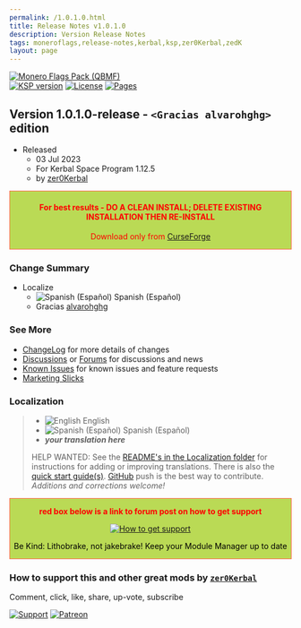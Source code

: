 ```yaml
---
permalink: /1.0.1.0.html
title: Release Notes v1.0.1.0
description: Version Release Notes
tags: moneroflags,release-notes,kerbal,ksp,zer0Kerbal,zedK
layout: page
---
```

<!-- ReleaseLayout.md v1.0.1.0
Monero Flags (QBMF)
created: 09 Sep 2014
updated: 03 Apr 2023

TEMPLATE: ReleaseLayout.md v1.3.7.0
created: 11 Aug 2018
updated: 29 May 2023 -->
[![Monero Flags Pack (QBMF)][SHD:mod]][CURSFG:url]  
[![KSP version][SHD:ksp]][KSP:url] [![License][LIC:shd]][LIC:url] [![Pages][SHD:pgs]][pages]

## Version 1.0.1.0-release - `<Gracias alvarohghg>` edition

* Released
  * 03 Jul 2023
  * For Kerbal Space Program 1.12.5
  * by [zer0Kerbal](https://github.com/zer0Kerbal)

<div style="border:0.5px solid Tomato; background-color: #bada55; color: #FF0000; text-align:center"><h4><b>For best results - DO A CLEAN INSTALL; DELETE EXISTING INSTALLATION THEN RE-INSTALL</b></h4><p>Download only from <a href="https://www.curseforge.com/kerbal/ksp-mods/MoneroFlags/files">CurseForge</a></p></div>

### Change Summary

* Localize
  * ![Spanish (Español)](https://raw.githubusercontent.com/zer0Kerbal/zer0Kerbal/master/img/ES.png) Spanish (Español)
  * Gracias [alvarohghg](https://github.com/alvarohghg)

### See More

* [ChangeLog][chlog] for more details of changes
* [Discussions][discu] or [Forums][forum] for discussions and news
* [Known Issues][issue] for known issues and feature requests
* [Marketing Slicks][markt]

### Localization

>* ![English](https://raw.githubusercontent.com/zer0Kerbal/zer0Kerbal/zed'K/img/EN.png) English
>* ![Spanish (Español)](https://raw.githubusercontent.com/zer0Kerbal/zer0Kerbal/master/img/ES.png) Spanish (Español)
>* ***your translation here***
>
> HELP WANTED: See the [README's in the Localization folder](https://github.com/zer0Kerbal/zer0Kerbal/blob/master/Localization/readme.md) for instructions for adding or improving translations. There is also the [quick start guide(s)](https://github.com/zer0Kerbal/zer0Kerbal/blob/master/Localization/quickstart.md). [GitHub][GitHub:url] push is the best way to contribute. *Additions and corrections welcome!*

<div style="border:0.5px solid Tomato; background-color: #BADA55; color: #FF0000; text-align:center">
  <p><b>red box below is a link to forum post on how to get support</b></p>
  <a href="https://forum.kerbalspaceprogram.com/index.php?/topic/83212-*">
    <p><img src="https://i.postimg.cc/vHP6zmrw/image.png" alt="How to get support"></p></a>
  <p style="color: #000000;">Be Kind: Lithobrake, not jakebrake! Keep your Module Manager up to date</p>
</div>

### How to support this and other great mods by [`zer0Kerbal`][zedK]

Comment, click, like, share, up-vote, subscribe

[![Support][PAYPAL:img]][PAYPAL:url] [![Patreon][PATREON:img]][PATREON:url]

<!-- links -->
[chlog]: https://raw.githubusercontent.com/zer0Kerbal/MoneroFlags/master/changelog.md "Changelog"
[discu]: https://github.com/zer0Kerbal/MoneroFlags/discussions/ "Discussions"
[forum]: https://forum.kerbalspaceprogram.com/index.php?/topic/204753-*/ "Monero Flags (QBMF)"
[issue]: https://github.com/zer0Kerbal/MoneroFlags/issues/ "Issue Tracker"
[markt]: https://zer0kerbal.github.io/MoneroFlags/Marketing "Marketing Slicks"
[pages]: https://zer0kerbal.github.io/MoneroFlags/ "GitHub Pages"

<!-- shields -->
[SHD:mod]: https://img.shields.io/badge/Monero%20Flags%20(QBMF)%20-v1.0.1.0--release-BADA55.svg?style=plastic&labelColor=darkgreen/ "1.0.1.0-release"
[SHD:pgs]: https://img.shields.io/badge/GitHub-Pages-white?style=plastic&labelColor=9cf&logoColor=181717&logo=github/ "GitHub IO"

[CURSFG:url]: https://www.curseforge.com/kerbal/ksp-mods/MoneroFlags "CurseForge"
[GITHUB:url]: https://github.com/zer0Kerbal/MoneroFlags/ "GitHub"

[KSP:url]: http://kerbalspaceprogram.com/ "Kerbal Space Program"
[SHD:ksp]: https://img.shields.io/badge/KSP-1.12.5-blue.svg?style=plastic&labelColor=black/ "Kerbal Space Program"

<!--- license -->
[LIC:url]: https://creativecommons.org/licenses/by-sa/4.0/ "CC BY-SA 4.0+ARR"
[LIC:shd]: https://img.shields.io/badge/License-CC%20BY--SA%204.0+ARR-ef9421?labelColor=black&style=plastic&logoColor=ef9421&logo=creativecommons "CC BY-NC-SA 4.0+ARR"

[PAYPAL:img]: https://img.shields.io/badge/Buy%20me%20some%20-LFO-BADA55?style=for-the-badge&logo=paypal&labelColor=FFDD00 "PayPal"
[PAYPAL:url]: https://www.paypal.com/donate?hosted_button_id=DC22YHMEJREKL "PayPal"
[PATREON:img]: https://img.shields.io/badge/Patreon%20-Patreonize-FF424D?style=for-the-badge&logo=patreon "Patreon"
[PATREON:url]: https://www.patreon.com/zer0Kerbal/membership "Patreon"

[zedK]: https://forum.kerbalspaceprogram.com/index.php?/profile/190933-*/ "zer0Kerbal"

<!-- THIS FILE: CC BY-ND 4.0 by zer0Kerbal -->